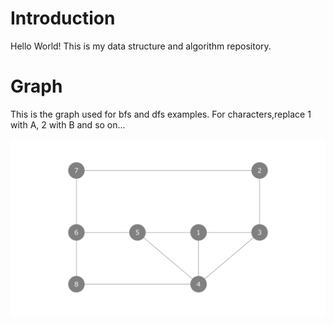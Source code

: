  # Introduction
 Hello World! This is my data structure and algorithm repository.

 # Graph
 This is the graph used for bfs and dfs examples. For characters,replace 1 with A, 2 with B and so on...
 
 ![graph_image](./Images/graph.png)
